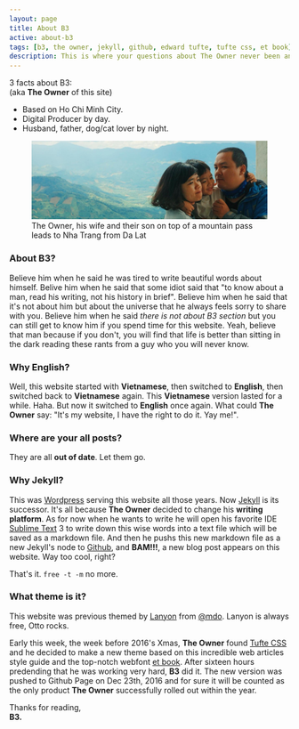 ```yaml
---
layout: page
title: About B3
active: about-b3
tags: [b3, the owner, jekyll, github, edward tufte, tufte css, et book]
description: This is where your questions about The Owner never been answered.
---
```



<p>3 facts about B3:<br>
(aka <b>The Owner</b> of this site)</p>

* Based on Ho Chi Minh City.
* Digital Producer by day.
* Husband, father, dog/cat lover by night.

<figure class="fullwidth"><img src="/public/uploads/images/2016-01-05-about-b3.jpg" alt="The Owner, his wife and their son on top of a mountain pass leads to Nha Trang from Da Lat"><figcaption>The Owner, his wife and their son on top of a mountain pass leads to Nha Trang from Da Lat</figcaption></figure>

### About B3?
Believe him when he said he was tired to write beautiful words about himself. Belive him when he said that some idiot said that "to know about a man, read his writing, not his history in brief". Believe him when he said that it's not about him but about the universe that he always feels sorry to share with you. Believe him when he said _there is not about B3 section_ but you can still get to know him if you spend time for this website. Yeah, believe that man because if you don't, you will find that life is better than sitting in the dark reading these rants from a guy who you will never know.

### Why English?
Well, this website started with __Vietnamese__, then switched to __English__, then switched back to __Vietnamese__ again. This __Vietnamese__ version lasted for a while. Haha. But now it switched to __English__ once again. What could __The Owner__ say: "It's my website, I have the right to do it.  Yay me!".

### Where are your all posts?
They are all __out of date__. Let them go.

### Why Jekyll?
This was [Wordpress](http://wordpress.org) serving this website all those years. Now [Jekyll](http://jekyllrb.com) is its successor. It's all because __The Owner__ decided to change his __writing platform__. As for now when he wants to write he will open his favorite IDE [Sublime Text](http://www.sublimetext.com/) 3 to write down this wise words into a text file which will be saved as a markdown file. And then he pushs this new markdown file as a new Jekyll's node to [Github](http://github.com), and __BAM!!!__, a new blog post appears on this website. Way too cool, right?

That's it. <code>free -t -m</code> no more.

### What theme is it?
This website was previous themed by <a href="https://github.com/poole/lanyon" target="_blank" title="Lanyon">Lanyon</a> from <a href="https://twitter.com/mdo" target="_blank" title="Mark Otto">@mdo</a>. Lanyon is always free, Otto rocks.

Early this week, the week before 2016's Xmas, __The Owner__ found <a href="https://edwardtufte.github.io/tufte-css/" target="_blank" title="Tufte CSS">Tufte CSS</a> and he decided to make a new theme based on this incredible web articles style guide and the top-notch webfont <a class="small-caps" href="https://github.com/edwardtufte/et-book" title="et book">et book</a>. After sixteen hours predending that he was working very hard, __B3__ did it. The new version was pushed to Github Page on Dec 23th, 2016 and for sure it will be counted as the only product __The Owner__ successfully rolled out within the year.

Thanks for reading,<br>
__B3.__